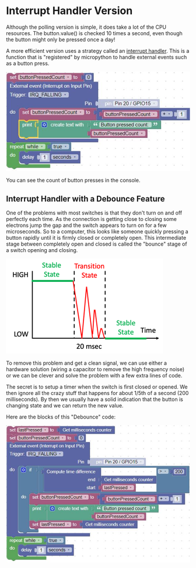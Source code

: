 # Interrupt Handler Version

Although the polling version is simple, it does take a lot of the CPU resources.  The button.value() is checked 10 times a second, even though the button might only be pressed once a day!

A more efficient version uses a strategy called an [interrupt handler](../advanced-labs/02-interrupt-handlers).  This is a function that is "registered" by micropython to handle external events such as a button press.

![Polling Blocks](../../img/pico/interruptBlocks.jpg)

You can see the count of button presses in the console.

## Interrupt Handler with a Debounce Feature

One of the problems with most switches is that they don't turn on and off perfectly each time.  As the connection is getting close to closing some electrons jump the gap and the switch appears to turn on for a few microseconds.  So to a computer, this looks like someone quickly pressing a button rapidly until it is firmly closed or completely open.  This intermediate stage between completely open and closed is called the "bounce" stage of a switch opening and closing.

![Debounce Transition](../../img/pico/debounce-transition.png)

To remove this problem and get a clean signal, we can use either a hardware solution (wiring a capacitor to remove the high frequency noise) or we can be clever and solve the problem with a few extra lines of code.

The secret is to setup a timer when the switch is first closed or opened.  We then ignore all the crazy stuff that happens for about 1/5th of a second (200 milliseconds).  By then we usually have a solid indication that the button is changing state and we can return the new value.

Here are the blocks of this "Debounce" code:

![Debounce blocks](../../img/pico/debounceBlocks.jpg)

